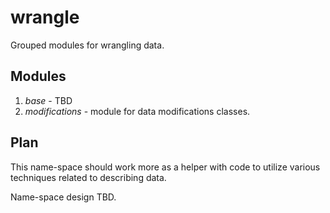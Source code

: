 # wrangle
Grouped modules for wrangling data.

## Modules
1. *base* - TBD
2. *modifications* - module for data modifications classes.

## Plan
This name-space should work more as a helper with code to utilize various
techniques related to describing data.

Name-space design TBD.
